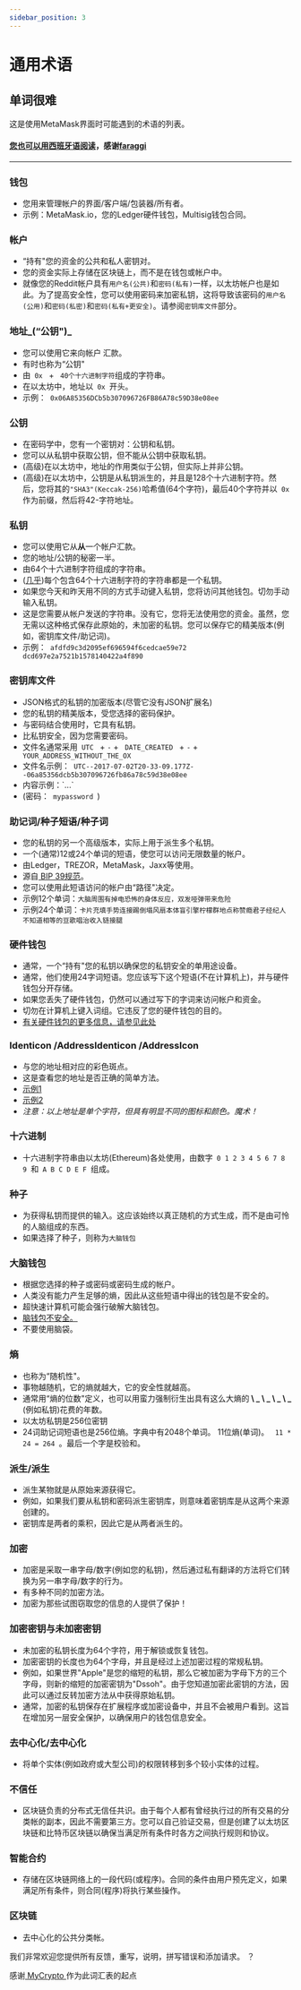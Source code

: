 ```yaml
---
sidebar_position: 3
---
```


# 通用术语

## 单词很难

<p id ="agoctitecs_p">
  这是使用MetaMask界面时可能遇到的术语的列表。
</p>

#### [您也可以用西班牙语阅读](https://github.com/faraggi/words-are-hard-es/blob/master/words-are-hard-es.md)，感谢[faraggi](https://github.com/faraggi)

---

### 钱包

<ul>
  <li id ="wallet_l1">您用来管理帐户的界面/客户端/包装器/所有者。</li>

  <li id ="wallet_l2">示例：MetaMask.io，您的Ledger硬件钱包，Multisig钱包合同。</li>
</ul>

### 帐户

<ul>
  <li id ="account_l1">“持有"您的资金的公共和私人密钥对。</li>

  <li id ="account_l2">您的资金实际上存储在区块链上，而不是在钱包或帐户中。</li>

  <li id ="account_l3">就像您的Reddit帐户具有<code>用户名(公共)</code>和<code>密码(私有)</code>一样，以太坊帐户也是如此。为了提高安全性，您可以使用密码来加密私钥，这将导致该密码的<code>用户名(公用)</code>和<code>密码(私密)</code>和<code>密码(私有+更安全)</code>。请参阅<code>密钥库文件</code>部分。 </li>
</ul>

### 地址_(“公钥")_

<ul>
  <li id ="address_l1">您可以使用它来向帐户<b> </b>汇款。</li>
  <li id ="address_l2">有时也称为“公钥" </li>
  <li id ="address_l3">由<code> 0x </code> + <code> 40个十六进制字符</code>组成的字符串。</li>
  <li id ="address_l4">在以太坊中，地址以<code> 0x </code>开头。</li>
  <li id ="address_l5">示例：<code> 0x06A85356DCb5b307096726FB86A78c59D38e08ee </code> </li>
</ul>

### 公钥

<ul>
  <li id ="pubk_l1">在密码学中，您有一个密钥对：公钥和私钥。</li>
  <li id ="pubk_l2">您可以从私钥中获取公钥，但不能从公钥中获取私钥。</li>
  <li id ="pubk_l3">(高级)在以太坊中，地址的作用类似于公钥，但实际上并非公钥。</li>
  <li id ="pubk_l4">(高级)在以太坊中，公钥是从私钥派生的，并且是128个十六进制字符。然后，您将其的<code>"SHA3"(Keccak-256)</code>哈希值(64个字符)，最后40个字符并以<code> 0x </code>作为前缀，然后将42-字符地址。</li>
</ul>

### 私钥

<ul>
  <li id ="privk_1">您可以使用它从<b>从</b>一个帐户汇款。</li>
  <li id ="privk_2">您的地址/公钥的秘密一半。</li>
  <li id ="privk_3">由64个十六进制字符组成的字符串。</li>
  <li id ="privk_4">(<a href='https://crypto.stackexchange.com/questions/30269/are-all-possible-ec-private-keys-valid' target='_blank'>几乎</a>)每个包含64个十六进制字符的字符串都是一个私钥。</li>
  <li id ="privk_5">如果您今天和昨天用不同的方式手动键入私钥，您将访问其他钱包。切勿手动输入私钥。</li>
  <li id ="privk_6">这是您需要从帐户发送的字符串。没有它，您将无法使用您的资金。虽然，您无需以这种格式保存此原始的，未加密的私钥。您可以保存它的精美版本(例如，密钥库文件/助记词)。</li>
  <li id ="privk_7">示例：<code> afdfd9c3d2095ef696594f6cedcae59e72​​dcd697e2a7521b1578140422a4f890 </code> </li>
</ul>

### 密钥库文件

<ul>
  <li id ="keystoref_l1">
    JSON格式的私钥的加密版本(尽管它没有JSON扩展名)
  </li>
  <li id ="keystoref_l2">
    您的私钥的精美版本，受您选择的密码保护。
  </li>
  <li id ="keystoref_l3">
    与密码结合使用时，它具有私钥。
  </li>
  <li id ="keystoref_l4">
    比私钥安全，因为您需要密码。
  </li>
  <li id ="keystoref_l5">
    文件名通常采用<code> UTC </code> + <code>-</code> + <code> DATE_CREATED </code> + <code>-</code> + <code> YOUR_ADDRESS_WITHOUT_THE_OX </code> </li>
  <li id ="keystoref_l6">
    文件名示例：<code> UTC--2017-07-02T20-33-09.177Z--06a85356dcb5b307096726fb86a78c59d38e08ee </code>
  </li>
  <li id ="keystoref_l7">
    内容示例：`...`
  </li>
  <li id ="keystoref_l8">
    (密码：<code> mypassword </code>)
  </li>
</ul>

### 助记词/种子短语/种子词

<ul>
  <li id ="mphrase_l1">
    您的私钥的另一个高级版本，实际上用于派生多个私钥。
  </li>
  <li id ="mphrase_l2">
    一个(通常)12或24个单词的短语，使您可以访问无限数量的帐户。
  </li>
  <li id ="mphrase_l3">
    由Ledger，TREZOR，MetaMask，Jaxx等使用。
  </li>
  <li id ="mphrase_l4">
    源自<a href='https://github.com/bitcoin/bips/blob/master/bip-0039.mediawiki' target='_blank'> BIP 39规范</a>。
  </li>
  <li id ="mphrase_l5">
    您可以使用此短语访问的帐户由“路径"决定。
  </li>
  <li id ="mphrase_l6">
    示例12个单词：<code>大脑周围有掉电恐怖的身体反应，双发哑弹带来危险</code>
  </li>
  <li id ="mphrase_l7">
    示例24个单词：<code>卡片充填手势连接踢倒塌风扇本体盲引擎柠檬群地点称赞瘾君子经纪人不知道相等的豆歌唱治收入链接腿</code>
  </li>
</ul>

### 硬件钱包

<ul>
  <li id ="hardwarew_l1">
    通常，一个“持有"您的私钥以确保您的私钥安全的单用途设备。
  </li>
  <li id ="hardwarew_l2">
    通常，他们使用24字词短语。您应该写下这个短语(不在计算机上)，并与硬件钱包分开存储。
  </li>
  <li id ="hardwarew_l3">
    如果您丢失了硬件钱包，仍然可以通过写下的字词来访问帐户和资金。
  </li>
  <li id ="hardwarew_l4">
    切勿在计算机上键入词组。它违反了您的硬件钱包的目的。
  </li>
  <li id ="hardwarew_l5">
    <a href='https://kb.myetherwallet.com/en/hardware-wallets/' target='_blank'>有关硬件钱包的更多信息，请参见此处</a>
  </li>
</ul>

### Identicon /AddressIdenticon /AddressIcon

<ul>
  <li id ="addressIdent_l1">
    与您的地址相对应的彩色斑点。
  </li>
  <li id ="addressIdent_l2">
    这是查看您的地址是否正确的简单方法。
  </li>
  <li id ="addressIdent_l3">
    <a href='http://i.imgur.com/lHUrIiZ.jpg' target='_blank'>示例1 </a>
  </li>
  <li id ="addressIdent_l4">
    <a href='http://i.imgur.com/FvyLewS.jpg' target='_blank'>示例2 </a>
  </li>
  <li id ="addressIdent_l5">
    <em>注意：以上地址是单个字符，但具有明显不同的图标和颜色。魔术！</em>
  </li>
</ul>

### 十六进制

<ul>
  <li id ="hexadecimal_l">
    十六进制字符串由以太坊(Ethereum)各处使用，由数字<code> 0 1 2 3 4 5 6 7 8 9 </code>和<code> A B C D E F </code>组成。
  </li>
</ul>

### 种子

<ul>
  <li id ="seed_l1">
    为获得私钥而提供的输入。这应该始终以真正随机的方式生成，而不是由可怜的人脑组成的东西。
  </li>
  <li id ="seed_l2">
    如果选择了种子，则称为<code>大脑钱包</code>
  </li>
</ul>

### 大脑钱包

<ul>
  <li id ="bw_l1">
    根据您选择的种子或密码或密码生成的帐户。
  </li>
  <li id ="bw_l2">
    人类没有能力产生足够的熵，因此从这些短语中得出的钱包是不安全的。
  </li>
  <li id ="bw_l3">
    超快速计算机可能会强行破解大脑钱包。
  </li>
  <li id ="bw_l4">
    <a href='https://www.reddit.com/r/ethereum/comments/45y8m7/brain_wallets_are_now_generally_shunned_by/' target='_blank'>脑钱包不安全。 </a>
  </li>
  <li id ="bw_l5">
    不要使用脑袋。
  </li>
</ul>

### 熵

<ul>
  <li id ="entropy_l1">
    也称为“随机性"。
  </li>
  <li id ="entropy_l2">
    事物越随机，它的熵就越大，它的安全性就越高。
  </li>
  <li id ="entropy_l3">
    通常用“熵的位数"定义，也可以用蛮力强制衍生出具有这么大熵的<b> \ _ \ _ \ _ \ _ </b>(例如私钥)花费的年数。
  </li>
  <li id ="entropy_l4">
    以太坊私钥是256位密钥
  </li>
  <li id ="entropy_l5">
    24词助记词短语也是256位熵。字典中有2048个单词。 11位熵(单词)。 <code> 11 * 24 = 264 </code>。最后一个字是校验和。
  </li>
</ul>

### 派生/派生

<ul>
  <li id ="deriveDeriv_l1">
    派生某物就是从原始来源获得它。
  </li>
  <li id ="deriveDeriv_l2">
    例如，如果我们要从私钥和密码派生密钥库，则意味着密钥库是从这两个来源创建的。
  </li>
  <li id ="deriveDeriv_l3">
    密钥库是两者的乘积，因此它是从两者派生的。
  </li>
</ul>

### 加密

<ul>
  <li id ="encryption_l1">
    加密是采取一串字母/数字(例如您的私钥)，然后通过私有翻译的方法将它们转换为另一串字母/数字的行为。
  </li>
  <li id ="encryption_l2">
    有多种不同的加密方法。
  </li>
  <li id ="encryption_l3">
    加密为那些试图窃取您的信息的人提供了保护！
  </li>
</ul>

### 加密密钥与未加密密钥

<ul>
  <li id ="encvunenc_l1">
    未加密的私钥长度为64个字符，用于解锁或恢复钱包。
  </li>
  <li id ="encvunenc_l2">
    加密密钥的长度也为64个字母，并且是经过上述加密过程的常规私钥。
  </li>
  <li id ="encvunenc_l3">
    例如，如果世界"Apple"是您的缩短的私钥，那么它被加密为字母下方的三个字母，则新的缩短的加密密钥为"Dssoh"。由于您知道加密此密钥的方法，因此可以通过反转加密方法从中获得原始私钥。
  </li>
  <li id ="encvunenc_l4">
    通常，加密的私钥保存在扩展程序或加密设备中，并且不会被用户看到。这旨在增加另一层安全保护，以确保用户的钱包信息安全。
  </li>
</ul>

### 去中心化/去中心化

<ul>
  <li id ="decentralize_l">
    将单个实体(例如政府或大型公司)的权限转移到多个较小实体的过程。
  </li>
</ul>

### 不信任

<ul>
  <li id ="trustless_l">
    区块链负责的分布式无信任共识。由于每个人都有曾经执行过的所有交易的分类帐的副本，因此不需要第三方。您可以自己验证交易，但是创建了以太坊区块链和比特币区块链以确保当满足所有条件时各方之间执行规则和协议。
  </li>
</ul>

### 智能合约

<ul>
  <li id ="sc_l">
    存储在区块链网络上的一段代码(或程序)。合同的条件由用户预先定义，如果满足所有条件，则合同(程序)将执行某些操作。
  </li>
</ul>

### 区块链

<ul>
  <li id ="blockchain_l">
    去中心化的公共分类帐。
  </li>
</ul>

<p id ="fixGlossary">
  我们非常欢迎您提供所有反馈，重写，说明，拼写错误和添加请求。 ？
</p>

<p>感谢<a href="https://support.mycrypto.com/getting-started/ethereum-glossary.html" target="_blank"> MyCrypto </a>作为此词汇表的起点</p>
